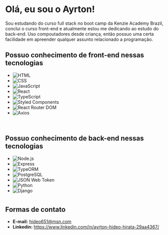 <h1>Olá, eu sou o Ayrton!</h1>
Sou estudando do curso full stack no boot camp da Kenzie Academy Brazil, conclui o curso front-end e atualmente estou me dedicando ao estudo do back-end.
Uso compoutadores desde criança, então possuo uma certa facilidade em apreender qualquer assunto relacionado a programação.

<br>

## **Possuo conhecimento de front-end nessas tecnologias**

- <img src="https://img.shields.io/badge/-HTML-orange?style=flat-square&logo=html5&logoColor=white" alt="HTML">
- <img src="https://img.shields.io/badge/-CSS-blue?style=flat-square&logo=css3&logoColor=white" alt="CSS">
- <img src="https://img.shields.io/badge/-JavaScript-yellow?style=flat-square&logo=javascript&logoColor=white" alt="JavaScript">
- <img src="https://img.shields.io/badge/-React-blue?style=flat-square&logo=react&logoColor=white" alt="React">
- <img src="https://img.shields.io/badge/-TypeScript-blue?style=flat-square&logo=typescript&logoColor=white" alt="TypeScript">
- <img src="https://img.shields.io/badge/-Styled%20Components-pink?style=flat-square&logo=styled-components&logoColor=white" alt="Styled Components">
- <img src="https://img.shields.io/badge/-React%20Router%20DOM-blueviolet?style=flat-square&logo=react-router-dom&logoColor=white" alt="React Router DOM">
- <img src="https://img.shields.io/badge/-Axios-purple?style=flat-square&logo=axios&logoColor=white" alt="Axios">

<br>

## **Possuo conhecimento de back-end nessas tecnologias**

- <img src="https://img.shields.io/badge/-Node.js-greendark?style=flat-square&logo=node.js&logoColor=white" alt="Node.js">
- <img src="https://img.shields.io/badge/-Express-black?style=flat-square&logo=express&logoColor=white" alt="Express">
- <img src="https://img.shields.io/badge/-TypeORM-blue?style=flat-square&logo=typeorm&logoColor=white" alt="TypeORM">
- <img src="https://img.shields.io/badge/-PostgreSQL-blue?style=flat-square&logo=postgresql&logoColor=white" alt="PostgreSQL">
- <img src="https://img.shields.io/badge/-JSON%20Web%20Token-black?style=flat-square&logo=json-web-tokens&logoColor=white" alt="JSON Web Token">
- <img src="https://img.shields.io/badge/-Python-blue?style=flat-square&logo=python&logoColor=white" alt="Python">
- <img src="https://img.shields.io/badge/-Django-darkgreen?style=flat-square&logo=django&logoColor=white" alt="Django">

#

## **Formas de contato**

- **E-mail:** hideo651@msn.com
- **Linkedin:** https://www.linkedin.com/in/ayrton-hideo-hirata-29aa4367/
